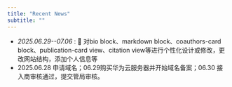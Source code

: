 ```yaml
---
title: "Recent News"
subtitle: ""
---
```


- *2025.06.29--07.06* : 👋 对bio block、markdown block、coauthors-card block、publication-card view、citation view等进行个性化设计或修改，更改网站结构，添加个人信息等
- 2025.06.28 申请域名；06.29购买华为云服务器并开始域名备案；06.30 接入商审核通过，提交管局审核。